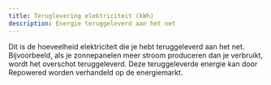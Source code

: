 ```yaml
---
title: Teruglevering elektriciteit (kWh) 
description: Energie teruggeleverd aan het net
---
```


Dit is de hoeveelheid elektriciteit die je hebt teruggeleverd aan het net. Bijvoorbeeld, als je zonnepanelen meer stroom produceren dan je verbruikt, wordt het overschot teruggeleverd. Deze teruggeleverde energie kan door Repowered worden verhandeld op de energiemarkt.
